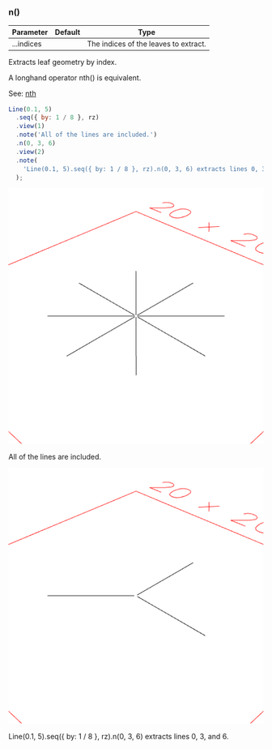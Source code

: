 ### n()
Parameter|Default|Type
---|---|---
...indices||The indices of the leaves to extract.

Extracts leaf geometry by index.

A longhand operator nth() is equivalent.

See: [nth](#https://raw.githubusercontent.com/jsxcad/JSxCAD/master/nb/api/nth.nb)

```JavaScript
Line(0.1, 5)
  .seq({ by: 1 / 8 }, rz)
  .view(1)
  .note('All of the lines are included.')
  .n(0, 3, 6)
  .view(2)
  .note(
    'Line(0.1, 5).seq({ by: 1 / 8 }, rz).n(0, 3, 6) extracts lines 0, 3, and 6.'
  );
```

![Image](n.md.0.png)

All of the lines are included.

![Image](n.md.1.png)

Line(0.1, 5).seq({ by: 1 / 8 }, rz).n(0, 3, 6) extracts lines 0, 3, and 6.
